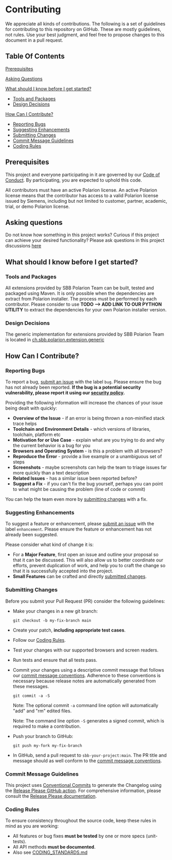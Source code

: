 # Contributing
We appreciate all kinds of contributions. The following is a set of guidelines for contributing to this repository on GitHub.
These are mostly guidelines, not rules. Use your best judgment, and feel free to propose changes to this document in a pull request.

## Table Of Contents
[Prerequisites](#prerequisites)

[Asking Questions](#asking-questions)

[What should I know before I get started?](#what-should-i-know-before-i-get-started)
* [Tools and Packages](#tools-and-packages)
* [Design Decisions](#design-decisions)

[How Can I Contribute?](#how-can-i-contribute)
* [Reporting Bugs](#reporting-bugs)
* [Suggesting Enhancements](#suggesting-enhancements)
* [Submitting Changes](#submitting-changes)
* [Commit Message Guidelines](#commit-message-guidelines)
* [Coding Rules](#coding-rules)

## <a id="prerequisites"></a>Prerequisites
This project and everyone participating in it are governed by our [Code of Conduct](https://github.com/SchweizerischeBundesbahnen/.github/blob/main/CODE_OF_CONDUCT.md). By participating, you are expected to uphold this code.

All contributors must have an active Polarion license. An active Polarion license means that the contributor has access to a valid Polarion license issued by Siemens, including but not limited to customer, partner, academic, trial, or demo Polarion license.

## <a id="asking-questions"></a>Asking questions
Do not know how something in this project works? Curious if this project can achieve your desired functionality? Please ask questions in this project discussions [here](../../discussions)

## <a id="what-should-i-know-before-i-get-started"></a>What should I know before I get started?

### <a id="tools-and-packages"></a>Tools and Packages
All extensions provided by SBB Polarion Team can be built, tested and packaged using Maven.
It is only possible when the dependencies are extract from Polarion installer. The process must be performed by each contributor. Please consider to use **TODO --> ADD LINK TO OUR PYTHON UTILITY** to extract the dependencies for your own Polarion installer version.

### <a id="design-decisions"></a>Design Decisions
The generic implementation for extensions provided by SBB Polarion Team is located in [ch.sbb.polarion.extension.generic](https://github.com/SchweizerischeBundesbahnen/ch.sbb.polarion.extension.generic)

## <a id="how-can-i-contribute"></a>How Can I Contribute?

### <a id="reporting-bugs"></a>Reporting Bugs
To report a bug, [submit an issue](../../issues/new) with the label `bug`. Please ensure the bug has not already been reported. **If the bug is a potential security vulnerability, please report it using our [security policy](https://github.com/SchweizerischeBundesbahnen/.github/blob/main/SECURITY.md).**

Providing the following information will increase the chances of your issue being dealt with quickly:

* **Overview of the Issue** - if an error is being thrown a non-minified stack trace helps
* **Toolchain and Environment Details** - which versions of libraries, toolchain, platform etc
* **Motivation for or Use Case** - explain what are you trying to do and why the current behavior is a bug for you
* **Browsers and Operating System** - is this a problem with all browsers?
* **Reproduce the Error** - provide a live example or a unambiguous set of steps
* **Screenshots** - maybe screenshots can help the team to triage issues far more quickly than a text description
* **Related Issues** - has a similar issue been reported before?
* **Suggest a Fix** - if you can't fix the bug yourself, perhaps you can point to what might be causing the problem (line of code or commit)

You can help the team even more by [submitting changes](#submitting-changes) with a fix.

### <a id="suggesting-enhancements"></a>Suggesting Enhancements
To suggest a feature or enhancement, please [submit an issue](../../issues/new) with the label `enhancement`. Please ensure the feature or enhancement has not already been suggested.

Please consider what kind of change it is:

* For a **Major Feature**, first open an issue and outline your proposal so that it can be discussed. This will also allow us to better coordinate our efforts, prevent duplication of work, and help you to craft the change so that it is successfully accepted into the project.
* **Small Features** can be crafted and directly [submitted changes](#submitting-changes).

### <a id="submit-changes"></a>Submitting Changes
Before you submit your Pull Request (PR) consider the following guidelines:

* Make your changes in a new git branch:

     ```shell
     git checkout -b my-fix-branch main
     ```

* Create your patch, **including appropriate test cases**.
* Follow our [Coding Rules](#coding-rules).
* Test your changes with our supported browsers and screen readers.
* Run tests and ensure that all tests pass.
* Commit your changes using a descriptive commit message that follows our
  [commit message conventions](#commit-message-guidelines). Adherence to these conventions
  is necessary because release notes are automatically generated from these messages.

     ```shell
     git commit -a -S
     ```
  Note: The optional commit `-a` command line option will automatically "add" and "rm" edited files.

  Note: The command line option `-S` generates a signed commit, which is required to make a contribution.
  
* Push your branch to GitHub:

    ```shell
    git push my-fork my-fix-branch
    ```

* In GitHub, send a pull request to `sbb-your-project:main`.
  The PR title and message should as well conform to the [commit message conventions](#commit-message-guidelines).

### <a id="commit-message-guidelines"></a>Commit Message Guidelines
This project uses [Conventional Commits](https://www.conventionalcommits.org/) to generate the Changelog using the [Release Please GitHub action](.github/workflows/release-please.yml).
For comprehensive information, please consult the [Release Please documentation](https://github.com/googleapis/release-please).

### <a id="coding-rules"></a>Coding Rules
To ensure consistency throughout the source code, keep these rules in mind as you are working:

* All features or bug fixes **must be tested** by one or more specs (unit-tests).
* All API methods **must be documented**.
* Also see [CODING_STANDARDS.md](./CODING_STANDARDS.md)

